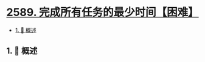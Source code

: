 # [2589. 完成所有任务的最少时间【困难】](https://github.com/Tdahuyou/TNotes.leetcode/tree/main/notes/2589.%20%E5%AE%8C%E6%88%90%E6%89%80%E6%9C%89%E4%BB%BB%E5%8A%A1%E7%9A%84%E6%9C%80%E5%B0%91%E6%97%B6%E9%97%B4%E3%80%90%E5%9B%B0%E9%9A%BE%E3%80%91)

<!-- region:toc -->

- [1. 📝 概述](#1--概述)

<!-- endregion:toc -->

## 1. 📝 概述
